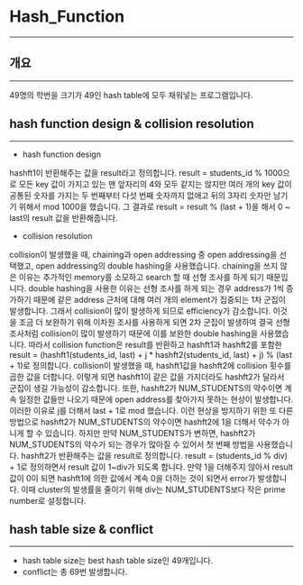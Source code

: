 # Hash_Function
---------------
## 개요
------
49명의 학번을 크기가 49인 hash table에 모두 채워넣는 프로그램입니다.

## hash function design & collision resolution
----------------------------------------------
- hash function design

hashft1이 반환해주는 값을 result라고 정의합니다. result = students_id % 1000으로 모든 key 값이 가지고 있는 맨 앞자리의 4와 모두 같지는 않지만 여러 개의 key 값이 공통된 숫자를 가지는 두 번째부터 다섯 번째 숫자까지 없애고 뒤의 3자리 숫자만 남기기 위해서 mod 1000을 했습니다. 그 결과로 result = result % (last + 1)을 해서 0 ~ last의 result 값을 반환해줍니다.

- collision resolution

collision이 발생했을 때, chaining과 open addressing 중 open addressing을 선택했고, open addressing의 double hashing을 사용했습니다. chaining을 쓰지 않은 이유는 추가적인 memory를 소모하고 search 할 때 선형 조사를 하게 되기 때문입니다. double hashing을 사용한 이유는 선형 조사를 하게 되는 경우 address가 1씩 증가하기 때문에 같은 address 근처에 대해 여러 개의 element가 집중되는 1차 군집이 발생합니다. 그래서 collision이 많이 발생하게 되므로 efficiency가 감소합니다. 이것을 조금 더 보완하기 위해 이차원 조사를 사용하게 되면 2차 군집이 발생하여 결국 선형 조사처럼 collision이 많이 발생하기 때문에 이를 보완한 double hashing을 사용했습니다.
따라서 collision function은 result를 반환하고 hashft1과 hashft2를 포함한 result = (hashft1(students_id, last) + j * hashft2(students_id, last) + j) % (last + 1)로 정의합니다. collision이 발생했을 때, hashft1값을 hashft2에 collision 횟수를 곱한 값을 더합니다. 이렇게 되면 hashft1이 같은 값을 가지더라도 hashft2가 달라서 군집이 생길 가능성이 감소합니다. 또한, hashft2가 NUM_STUDENTS의 약수이면 계속 일정한 값들만 나오기 때문에 open address를 찾아가지 못하는 현상이 발생합니다. 이러한 이유로 j를 더해서 last + 1로 mod 했습니다. 이런 현상을 방지하기 위한 또 다른 방법으로 hashft2가 NUM_STUDENTS의 약수이면 hashft2에 1을 더해서 약수가 아니게 할 수 있습니다. 하지만 만약 NUM_STUDENTS가 변하면, hashft2가 NUM_STUDENTS의 약수가 되는 경우가 많아질 수 있어서 첫 번째 방법을 사용했습니다.
hashft2가 반환해주는 값을 result로 정의합니다. result = (students_id % div) + 1로 정의하면서 result 값이 1~div가 되도록 합니다. 만약 1을 더해주지 않아서 result 값이 0이 되면 hashft1에 의한 값에서 계속 0을 더하는 것이 되면서 error가 발생합니다. 이때 cluster의 발생률을 줄이기 위해 div는 NUM_STUDENTS보다 작은 prime number로 설정합니다.

## hash table size & conflict
-----------------------------
- hash table size는 best hash table size인 49개입니다. 
- conflict는 총 69번 발생합니다.